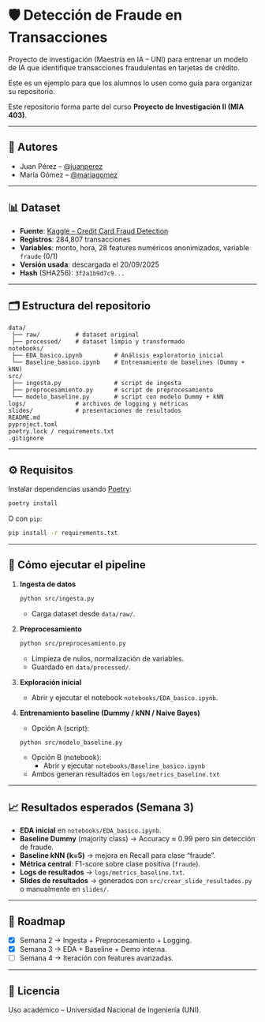 # 🛡️ Detección de Fraude en Transacciones

Proyecto de investigación (Maestría en IA – UNI) para entrenar un modelo de IA que identifique transacciones fraudulentas en tarjetas de crédito. 

Este es un ejemplo para que los alumnos lo usen como guía para organizar su repositorio.

Este repositorio forma parte del curso **Proyecto de Investigación II (MIA 403)**.

---

## 👥 Autores
- Juan Pérez – [@juanperez](https://github.com/juanperez)
- María Gómez – [@mariagomez](https://github.com/mariagomez)

---

## 📊 Dataset
- **Fuente**: [Kaggle – Credit Card Fraud Detection](https://www.kaggle.com/mlg-ulb/creditcardfraud)  
- **Registros**: 284,807 transacciones  
- **Variables**: monto, hora, 28 features numéricos anonimizados, variable `fraude` (0/1)  
- **Versión usada**: descargada el 20/09/2025  
- **Hash** (SHA256): `3f2a1b9d7c9...`  

---

## 🗂️ Estructura del repositorio
```
data/
 ├── raw/          # dataset original
 ├── processed/    # dataset limpio y transformado
notebooks/         
 ├── EDA_basico.ipynb         # Análisis exploratorio inicial
 └── Baseline_basico.ipynb    # Entrenamiento de baselines (Dummy + kNN)
src/               
 ├── ingesta.py               # script de ingesta
 ├── preprocesamiento.py      # script de preprocesamiento
 └── modelo_baseline.py       # script con modelo Dummy + kNN
logs/              # archivos de logging y métricas
slides/            # presentaciones de resultados
README.md
pyproject.toml
poetry.lock / requirements.txt
.gitignore

```

---

## ⚙️ Requisitos
Instalar dependencias usando [Poetry](https://python-poetry.org/):  
```bash
poetry install
```
O con `pip`:  
```bash
pip install -r requirements.txt
```

---

## 🚀 Cómo ejecutar el pipeline
1. **Ingesta de datos**  
   ```bash
   python src/ingesta.py
   ```
   - Carga dataset desde `data/raw/`.

2. **Preprocesamiento**  
   ```bash
   python src/preprocesamiento.py
   ```
   - Limpieza de nulos, normalización de variables.  
   - Guardado en `data/processed/`.

3. **Exploración inicial**  
   - Abrir y ejecutar el notebook `notebooks/EDA_basico.ipynb`.

4. **Entrenamiento baseline (Dummy / kNN / Naive Bayes)**
   - Opción A (script): 
   ```bash
   python src/modelo_baseline.py
   ```
   - Opción B (notebook):  
     - Abrir y ejecutar `notebooks/Baseline_basico.ipynb`  
   - Ambos generan resultados en `logs/metrics_baseline.txt`

---

## 📈 Resultados esperados (Semana 3)
- **EDA inicial** en `notebooks/EDA_basico.ipynb`.  
- **Baseline Dummy** (majority class) → Accuracy ≈ 0.99 pero sin detección de fraude.  
- **Baseline kNN (k=5)** → mejora en Recall para clase “fraude”.  
- **Métrica central**: F1-score sobre clase positiva (`fraude`).  
- **Logs de resultados** → `logs/metrics_baseline.txt`.  
- **Slides de resultados** → generados con `src/crear_slide_resultados.py` o manualmente en `slides/`.  
---

## 📌 Roadmap
- [x] Semana 2 → Ingesta + Preprocesamiento + Logging.  
- [x] Semana 3 → EDA + Baseline + Demo interna.  
- [ ] Semana 4 → Iteración con features avanzadas.  

---

## 📜 Licencia
Uso académico – Universidad Nacional de Ingeniería (UNI).
